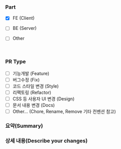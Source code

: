 <!--
- 제목 : feat(jira 이슈번호): 기능명
ex) feat(S11P21A403-197-test): 기능명
-->

### Part

- [x] FE (Client)

- [ ] BE (Server)

- [ ] Other

  <br/>

### PR Type
<!-- Please check the one that applies to this PR using "x".-->
- [ ] 기능개발 (Feature)
- [ ] 버그수정 (Fix)
- [ ] 코드 스타일 변경 (Style)
- [ ] 리팩토링 (Refactor)
- [ ] CSS 등 사용자 UI 변경 (Design)
- [ ] 문서 내용 변경 (Docs)
- [ ] Other… (Chore, Rename, Remove 기타 컨벤션 참고)

### 요약(Summary)


### 상세 내용(Describe your changes)

<!--
### 이미지 첨부 (Optional)

<img src="파일주소" width="30%" height="30%"/>

<br/>
-->